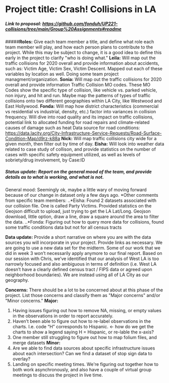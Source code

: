# Project title: Crash! Collisions in LA

##### Link to proposal: https://github.com/fonduh/UP221-collisions/tree/main/Group%20Assignments#readme

#####**Roles:** Give each team member a title, and define what role each team member will play, and how each person plans to contribute to the project. While this may be subject to change, it is a good idea to define this early in the project to clarify "who is doing what."
**Leila:** Will map out the traffic collisions for 2020 overall and provide information about accidents, such as: Victim Age, Victim Sex, Victim Descent. Mapped out each of these variables by location as well. Doing some team project managment/organization. 
**Sonia:** Will map out the traffic collisions for 2020 overall and provide information Traffic Collision MO codes. These MO Codes show the specific type of collision, like vehicle vs. parked vehicle, non injury, and hit and run. Maybe map the patterns of types of traffic collisions onto two different geographies within LA City, like Westwood and East Hollywood.
**Fonda:** Will map how district characteristics (commercial vs residential vs industrial, density, etc.) factor into variances in collision frequency. Will dive into road quality and its impact on traffic collisions, potential link to allocated funding for road repairs and climate-related causes of damage such as heat
Data source for road conditions: https://data.lacity.org/City-Infrastructure-Service-Requests/Road-Surface-Condition-Map/d9rz-k88a 
**Nick:** Will map traffic collisions city wide for a given month, then filter out by time of day.
**Eisha:** Will look into weather data related to case study of collison, and provide statistics on the number of cases with specific safety equipment utilized, as well as levels of sobriety/drug involvement, by Case:ID

##### **Status update:** Report on the general mood of the team, and provide details as to what is working, and what is not.
General mood: Seemingly ok, maybe a little wary of moving forward because of our change in dataset only a few days ago. 
*Other comments from specific team members: 
..*Eisha: Found 2 datasets associated with our collision file. One is called Party Victims. Provided statistics on the Geojson difficult to upload, just trying to get the LA Lat/Long. Geojson download, little option, draw a line, draw a square around the area to filter the data. 
..*Fonda: Figuring out how to query more data for collisions, found some traffic conditions data but not for all census tracts 

**Data update:** Provide a short narrative on where you are with the data sources you will incorporate in your project. Provide links as necessary.
We are going to use a new data set for the midterm. Some of our work that we did in week 3 won’t necessarily apply anymore to our final report. Based on our session with Chris, we’ve identified that our analysis of West LA is too narrowly focused and also ambiguous in terms of definition (i.e. West LA doesn’t have a clearly defined census tract / FIPS data or agreed upon neighborhood boundaries). 
We are instead using all of LA City as our geography.

**Concerns:** There should be a lot to be concerned about at this phase of the project. List those concerns and classify them as "Major concerns" and/or "Minor concerns."
**Major:** 
1. Having issues figuring out how to remove NA, missing, or empty values in the observations in order to report accurately. 
2. Haven’t been able to figure out how to re-label observations in the charts. I.e. code “H” corresponds to Hispanic. ← how do we get the charts to show a legend saying H = Hispanic, or re-lable the x-axis?
3. One member still struggling to figure out how to map folium files, and merge datasets
**Minor:** 
1. Are we able to find data sources about specific infrastructure issues about each intersection? Can we find a dataset of stop sign data to overlay? 
2. Landing on specific meeting times. We're figuring out together how to both work asynchronously, and also have a couple of virtual group meetings to discuss the project in live time. 
